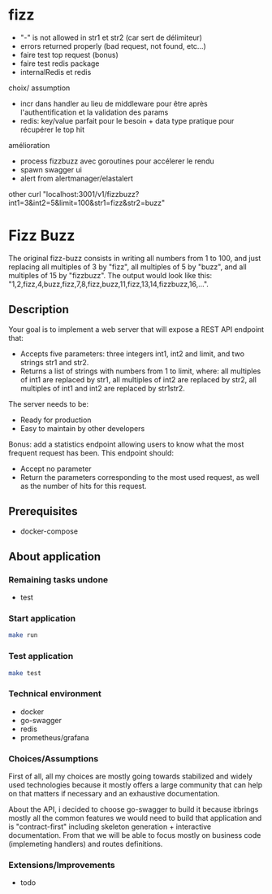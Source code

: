 # fizz

- "-" is not allowed in str1 et str2 (car sert de délimiteur)
- errors returned properly (bad request, not found, etc...)
- faire test top request (bonus)
- faire test redis package
- internalRedis et redis

choix/ assumption
- incr dans handler au lieu de middleware pour être après l'authentification et la validation des params
- redis: key/value parfait pour le besoin + data type pratique pour récupérer le top hit

amélioration
- process fizzbuzz avec goroutines pour accélerer le rendu
- spawn swagger ui
- alert from alertmanager/elastalert

other
curl "localhost:3001/v1/fizzbuzz?int1=3&int2=5&limit=100&str1=fizz&str2=buzz"

# Fizz Buzz
The original fizz-buzz consists in writing all numbers from 1 to 100, and just replacing all multiples of 3 by "fizz", all multiples of 5 by "buzz", and all multiples of 15 by "fizzbuzz". The output would look like this: "1,2,fizz,4,buzz,fizz,7,8,fizz,buzz,11,fizz,13,14,fizzbuzz,16,...".

## Description

Your goal is to implement a web server that will expose a REST API endpoint that:

- Accepts five parameters: three integers int1, int2 and limit, and two strings str1 and str2.
- Returns a list of strings with numbers from 1 to limit, where: all multiples of int1 are replaced by str1, all multiples of int2 are replaced by str2, all multiples of int1 and int2 are replaced by str1str2.

The server needs to be:
- Ready for production
- Easy to maintain by other developers

Bonus: add a statistics endpoint allowing users to know what the most frequent request has been. This endpoint should:
- Accept no parameter
- Return the parameters corresponding to the most used request, as well as the number of hits for this request.

## Prerequisites

* docker-compose

## About application

### Remaining tasks undone

* test

### Start application

  ```sh
  make run
  ```

### Test application

  ```sh
  make test
  ```

### Technical environment

* docker
* go-swagger
* redis
* prometheus/grafana

### Choices/Assumptions

First of all, all my choices are mostly going towards stabilized and widely used technologies because it mostly offers a large community that can help on that matters if necessary and an exhaustive documentation.

About the API, i decided to choose go-swagger to build it because itbrings mostly all the common features we would need to build that application and is "contract-first" including skeleton generation + interactive documentation. From that we will be able to focus mostly on business code (implemeting handlers) and routes definitions.

### Extensions/Improvements

* todo
